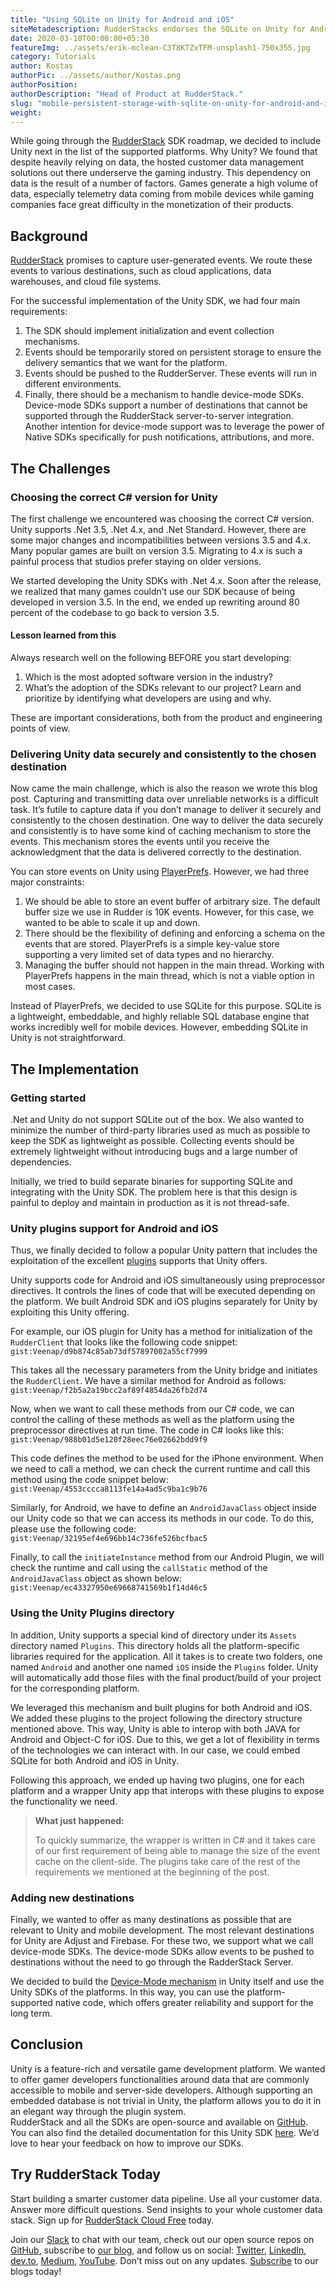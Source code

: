 ```yaml
---
title: "Using SQLite on Unity for Android and iOS"
siteMetadescription: RudderStacks endorses the SQLite on Unity for Android and iOS. That will aid produce a high volume of data, notably telemetry data coming from mobile games.
date: 2020-03-10T00:00:00+05:30
featureImg: ../assets/erik-mclean-C3T8KTZxTFM-unsplash1-750x355.jpg
category: Tutorials
author: Kostas
authorPic: ../assets/author/Kostas.png
authorPosition: 
authorDescription: "Head of Product at RudderStack."
slug: "mobile-persistent-storage-with-sqlite-on-unity-for-android-and-ios"
weight: 
---
```

While going through the [RudderStack](https://github.com/rudderlabs/rudder-server) SDK roadmap, we decided to include Unity next in the list of the supported platforms. Why Unity? We found that despite heavily relying on data, the hosted customer data management solutions out there underserve the gaming industry. This dependency on data is the result of a number of factors. Games generate a high volume of data, especially telemetry data coming from mobile devices while gaming companies face great difficulty in the monetization of their products.

Background
----------

[RudderStack](https://rudderstack.com/) promises to capture user-generated events. We route these events to various destinations, such as cloud applications, data warehouses, and cloud file systems.

For the successful implementation of the Unity SDK, we had four main requirements:

1.  The SDK should implement initialization and event collection mechanisms.
2.  Events should be temporarily stored on persistent storage to ensure the delivery semantics that we want for the platform.
3.  Events should be pushed to the RudderServer. These events will run in different environments.
4.  Finally, there should be a mechanism to handle device-mode SDKs. Device-mode SDKs support a number of destinations that cannot be supported through the RudderStack server-to-server integration. Another intention for device-mode support was to leverage the power of Native SDKs specifically for push notifications, attributions, and more.

The Challenges
--------------

### Choosing the correct C# version for Unity

The first challenge we encountered was choosing the correct C# version. Unity supports .Net 3.5, .Net 4.x, and .Net Standard. However, there are some major changes and incompatibilities between versions 3.5 and 4.x. Many popular games are built on version 3.5. Migrating to 4.x is such a painful process that studios prefer staying on older versions. 

We started developing the Unity SDKs with .Net 4.x. Soon after the release, we realized that many games couldn’t use our SDK because of being developed in version 3.5. In the end, we ended up rewriting around 80 percent of the codebase to go back to version 3.5.

#### Lesson learned from this

Always research well on the following BEFORE you start developing:

1.  Which is the most adopted software version in the industry?
2.  What’s the adoption of the SDKs relevant to our project? Learn and prioritize by identifying what developers are using and why.

These are important considerations, both from the product and engineering points of view.

### Delivering Unity data securely and consistently to the chosen destination

Now came the main challenge, which is also the reason we wrote this blog post. Capturing and transmitting data over unreliable networks is a difficult task. It’s futile to capture data if you don’t manage to deliver it securely and consistently to the chosen destination. One way to deliver the data securely and consistently is to have some kind of caching mechanism to store the events. This mechanism stores the events until you receive the acknowledgment that the data is delivered correctly to the destination. 

You can store events on Unity using [PlayerPrefs](https://docs.unity3d.com/ScriptReference/PlayerPrefs.html). However, we had three major constraints:

1.  We should be able to store an event buffer of arbitrary size. The default buffer size we use in Rudder is 10K events. However, for this case, we wanted to be able to scale it up and down.
2.  There should be the flexibility of defining and enforcing a schema on the events that are stored. PlayerPrefs is a simple key-value store supporting a very limited set of data types and no hierarchy.
3.  Managing the buffer should not happen in the main thread. Working with PlayerPrefs happens in the main thread, which is not a viable option in most cases.

Instead of PlayerPrefs, we decided to use SQLite for this purpose. SQLite is a lightweight, embeddable, and highly reliable SQL database engine that works incredibly well for mobile devices. However, embedding SQLite in Unity is not straightforward.

The Implementation
------------------

### Getting started

.Net and Unity do not support SQLite out of the box. We also wanted to minimize the number of third-party libraries used as much as possible to keep the SDK as lightweight as possible. Collecting events should be extremely lightweight without introducing bugs and a large number of dependencies. 

Initially, we tried to build separate binaries for supporting SQLite and integrating with the Unity SDK. The problem here is that this design is painful to deploy and maintain in production as it is not thread-safe.

### Unity plugins support for Android and iOS

Thus, we finally decided to follow a popular Unity pattern that includes the exploitation of the excellent [plugins](https://docs.unity3d.com/Manual/Plugins.html) supports that Unity offers.

Unity supports code for Android and iOS simultaneously using preprocessor directives. It controls the lines of code that will be executed depending on the platform. We built Android SDK and iOS plugins separately for Unity by exploiting this Unity offering.

For example, our iOS plugin for Unity has a method for initialization of the `RudderClient` that looks like the following code snippet:
`gist:Veenap/d9b874c85ab73df57897002a55cf7999`

This takes all the necessary parameters from the Unity bridge and initiates the `RudderClient`. We have a similar method for Android as follows:
`gist:Veenap/f2b5a2a19bcc2af89f4854da26fb2d74`

Now, when we want to call these methods from our C# code, we can control the calling of these methods as well as the platform using the preprocessor directives at run time. The code in C# looks like this:
`gist:Veenap/988b01d5e120f28eec76e02662bdd9f9`

This code defines the method to be used for the iPhone environment. When we need to call a method, we can check the current runtime and call this method using the code snippet below:
`gist:Veenap/4553cccca8113fe14a4ad5c9ba1c9b76`

Similarly, for Android, we have to define an `AndroidJavaClass` object inside our Unity code so that we can access its methods in our code. To do this, please use the following code:
`gist:Veenap/32195ef4e696bb14c736fe526bcfbac5`

Finally, to call the `initiateInstance` method from our Android Plugin, we will check the runtime and call using the `callStatic` method of the `AndroidJavaClass` object as shown below:
`gist:Veenap/ec43327950e69668741569b1f14d46c5`

### Using the Unity Plugins directory

In addition, Unity supports a special kind of directory under its `Assets` directory named `Plugins`. This directory holds all the platform-specific libraries required for the application. All it takes is to create two folders, one named `Android` and another one named `iOS` inside the `Plugins` folder. Unity will automatically add those files with the final product/build of your project for the corresponding platform.

We leveraged this mechanism and built plugins for both Android and iOS. We added these plugins to the project following the directory structure mentioned above. This way, Unity is able to interop with both JAVA for Android and Object-C for iOS. Due to this, we get a lot of flexibility in terms of the technologies we can interact with. In our case, we could embed SQLite for both Android and iOS in Unity.

Following this approach, we ended up having two plugins, one for each platform and a wrapper Unity app that interops with these plugins to expose the functionality we need. 

> **What just happened:**
> 
> To quickly summarize, the wrapper is written in C# and it takes care of our first requirement of being able to manage the size of the event cache on the client-side. The plugins take care of the rest of the requirements we mentioned at the beginning of the post.

### Adding new destinations

Finally, we wanted to offer as many destinations as possible that are relevant to Unity and mobile development. The most relevant destinations for Unity are Adjust and Firebase. For these two, we support what we call device-mode SDKs. The device-mode SDKs allow events to be pushed to destinations without the need to go through the RadderStack Server.

We decided to build the [Device-Mode mechanism](https://github.com/rudderlabs/rudder-sdk-unity/blob/master/SDK/Rudder/RudderIntegrationManager.cs) in Unity itself and use the Unity SDKs of the platforms. In this way, you can use the platform-supported native code, which offers greater reliability and support for the long term.

Conclusion
----------

Unity is a feature-rich and versatile game development platform. We wanted to offer gamer developers functionalities around data that are commonly accessible to mobile and server-side developers. Although supporting an embedded database is not trivial in Unity, the platform allows you to do it in an elegant way through the plugin system.  
RudderStack and all the SDKs are open-source and available on [GitHub](https://github.com/rudderlabs). You can also find the detailed documentation for this Unity SDK [here](https://docs.rudderstack.com/sdk-integration-guide/getting-started-with-unity-sdk). We’d love to hear your feedback on how to improve our SDKs.

## Try RudderStack Today

Start building a smarter customer data pipeline. Use all your customer data. Answer more difficult questions. Send insights to your whole customer data stack. Sign up for [RudderStack Cloud Free](https://app.rudderlabs.com/signup?type=freetrial) today.

Join our [Slack](https://resources.rudderstack.com/join-rudderstack-slack) to chat with our team, check out our open source repos on [GitHub](https://github.com/rudderlabs), subscribe to [our blog](https://rudderstack.com/blog/), and follow us on social: [Twitter](https://twitter.com/RudderStack), [LinkedIn](https://www.linkedin.com/company/rudderlabs/), [dev.to](https://dev.to/rudderstack), [Medium](https://rudderstack.medium.com/), [YouTube](https://www.youtube.com/channel/UCgV-B77bV_-LOmKYHw8jvBw). Don’t miss out on any updates. [Subscribe](https://rudderstack.com/blog/) to our blogs today!